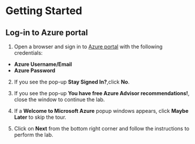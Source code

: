 # **Getting Started**

## **Log-in to Azure portal**

1. Open a browser and sign in to [Azure portal](https://portal.azure.com) with the following credentials:
- **Azure Username/Email**
- **Azure Password**

2. If you see the pop-up **Stay Signed In?**,click **No**.

3. If you see the pop-up **You have free Azure Advisor recommendations!**, close the window to continue the lab.

4. If a **Welcome to Microsoft Azure** popup windows appears, click **Maybe Later** to skip the tour.

5. Click on **Next** from the bottom right corner and follow the instructions to perform the lab.
